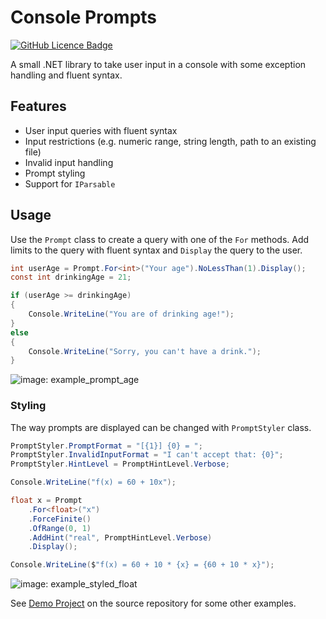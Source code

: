 # Console Prompts

[![GitHub Licence Badge](https://img.shields.io/github/license/Rephidock/Rephidock.ConsolePrompts)](https://github.com/Rephidock/Rephidock.ConsolePrompts/blob/main/LICENSE)

A small .NET library to take user input in a console with some exception handling and fluent syntax.

## Features

- User input queries with fluent syntax
- Input restrictions (e.g. numeric range, string length, path to an existing file)
- Invalid input handling
- Prompt styling
- Support for `IParsable`

## Usage

Use the `Prompt` class to create a query with one of the `For` methods. Add limits to the query with fluent syntax and `Display` the query to the user.

```csharp
int userAge = Prompt.For<int>("Your age").NoLessThan(1).Display();
const int drinkingAge = 21;

if (userAge >= drinkingAge)
{
	Console.WriteLine("You are of drinking age!");
}
else
{
	Console.WriteLine("Sorry, you can't have a drink.");
}
```

![image: example_prompt_age](https://raw.github.com/Rephidock/Rephidock.ConsolePrompts/main/media/example_prompt_age.png)


### Styling

The way prompts are displayed can be changed with `PromptStyler` class.

```csharp
PromptStyler.PromptFormat = "[{1}] {0} = ";
PromptStyler.InvalidInputFormat = "I can't accept that: {0}";
PromptStyler.HintLevel = PromptHintLevel.Verbose;

Console.WriteLine("f(x) = 60 + 10x");

float x = Prompt
	.For<float>("x")
	.ForceFinite()
	.OfRange(0, 1)
	.AddHint("real", PromptHintLevel.Verbose)
	.Display();

Console.WriteLine($"f(x) = 60 + 10 * {x} = {60 + 10 * x}");
```

![image: example_styled_float](https://raw.github.com/Rephidock/Rephidock.ConsolePrompts/main/media/example_styled_float.png)

See [Demo Project](https://github.com/Rephidock/Rephidock.ConsolePrompts/blob/main/src/Rephidock.ConsolePrompts.Demo) on the source repository for some other examples.
